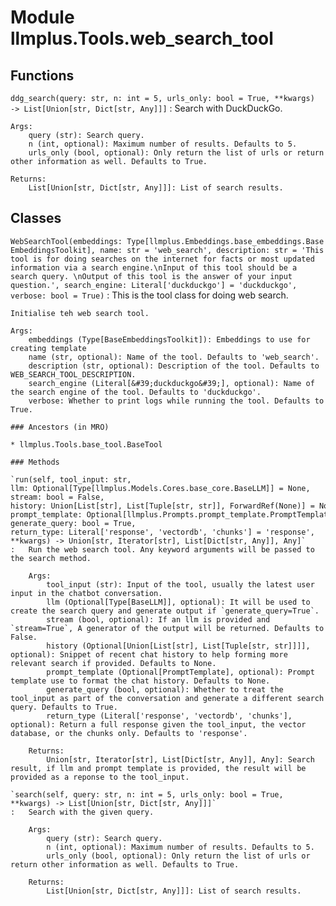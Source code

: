 Module llmplus.Tools.web_search_tool
====================================

Functions
---------

    
`ddg_search(query: str, n: int = 5, urls_only: bool = True, **kwargs) ‑> List[Union[str, Dict[str, Any]]]`
:   Search with DuckDuckGo.
    
    Args:
        query (str): Search query.
        n (int, optional): Maximum number of results. Defaults to 5.
        urls_only (bool, optional): Only return the list of urls or return other information as well. Defaults to True.
    
    Returns:
        List[Union[str, Dict[str, Any]]]: List of search results.

Classes
-------

`WebSearchTool(embeddings: Type[llmplus.Embeddings.base_embeddings.BaseEmbeddingsToolkit], name: str = 'web_search', description: str = 'This tool is for doing searches on the internet for facts or most updated information via a search engine.\nInput of this tool should be a search query. \nOutput of this tool is the answer of your input question.', search_engine: Literal['duckduckgo'] = 'duckduckgo', verbose: bool = True)`
:   This is the tool class for doing web search.
        
    
    Initialise teh web search tool.
    
    Args:
        embeddings (Type[BaseEmbeddingsToolkit]): Embeddings to use for creating template
        name (str, optional): Name of the tool. Defaults to 'web_search'.
        description (str, optional): Description of the tool. Defaults to WEB_SEARCH_TOOL_DESCRIPTION.
        search_engine (Literal[&#39;duckduckgo&#39;], optional): Name of the search engine of the tool. Defaults to 'duckduckgo'.
        verbose: Whether to print logs while running the tool. Defaults to True.

    ### Ancestors (in MRO)

    * llmplus.Tools.base_tool.BaseTool

    ### Methods

    `run(self, tool_input: str, llm: Optional[Type[llmplus.Models.Cores.base_core.BaseLLM]] = None, stream: bool = False, history: Union[List[str], List[Tuple[str, str]], ForwardRef(None)] = None, prompt_template: Optional[llmplus.Prompts.prompt_template.PromptTemplate] = None, generate_query: bool = True, return_type: Literal['response', 'vectordb', 'chunks'] = 'response', **kwargs) ‑> Union[str, Iterator[str], List[Dict[str, Any]], Any]`
    :   Run the web search tool. Any keyword arguments will be passed to the search method.
        
        Args:
            tool_input (str): Input of the tool, usually the latest user input in the chatbot conversation.
            llm (Optional[Type[BaseLLM]], optional): It will be used to create the search query and generate output if `generate_query=True`. 
            stream (bool, optional): If an llm is provided and `stream=True`, A generator of the output will be returned. Defaults to False.
            history (Optional[Union[List[str], List[Tuple[str, str]]]], optional): Snippet of recent chat history to help forming more relevant search if provided. Defaults to None.
            prompt_template (Optional[PromptTemplate], optional): Prompt template use to format the chat history. Defaults to None.
            generate_query (bool, optional): Whether to treat the tool_input as part of the conversation and generate a different search query. Defaults to True.
            return_type (Literal['response', 'vectordb', 'chunks'], optional): Return a full response given the tool_input, the vector database, or the chunks only. Defaults to 'response'.
        
        Returns:
            Union[str, Iterator[str], List[Dict[str, Any]], Any]: Search result, if llm and prompt template is provided, the result will be provided as a reponse to the tool_input.

    `search(self, query: str, n: int = 5, urls_only: bool = True, **kwargs) ‑> List[Union[str, Dict[str, Any]]]`
    :   Search with the given query.
        
        Args:
            query (str): Search query.
            n (int, optional): Maximum number of results. Defaults to 5.
            urls_only (bool, optional): Only return the list of urls or return other information as well. Defaults to True.
        
        Returns:
            List[Union[str, Dict[str, Any]]]: List of search results.